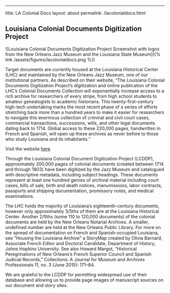 ---
title: LA Colonial Docs
layout: about
permalink: /lacolonialdocs.html

## Louisiana Colonial Documents Digitization Project

![Louisiana Colonial Documents Digitization Project Screenshot with logos from the New Orleans Jazz Museum and the Louisiana State Museum]({% link /assets/figures/lacolonialdocs.png %})

Target documents are currently housed at the Louisiana Historical Center (LHC) and maintained by the New Orleans Jazz Museum, one of our institutional partners. As described on their website, “The Louisiana Colonial Documents Digitization Project’s digitization and online publication of the LHC’s Colonial Documents Collection will exponentially increase access to a rich archive for researchers of every stripe, from high school students to amateur genealogists to academic historians. This twenty-first-century high-tech undertaking marks the most recent phase of a series of efforts stretching back more than a hundred years to make it easier for researchers to navigate this enormous collection of criminal and civil court cases, commercial transactions, successions, wills, and other legal documents dating back to 1714. Global access to these 220,000 pages, handwritten in French and Spanish, will open up these archives as never before to those who study Louisiana and its inhabitants.”

Visit the website [here](http://lacolonialdocs.org)

Through the Louisiana Colonial Document Digitization Project (LCDDP), approximately 200,000 pages of colonial documents (created between 1714 and through 1803) have been digitized by the Jazz Museum and catalogued with descriptive metadata, including subject headings. These documents represent at least one hundred genres of archival material including court cases, bills of sale, birth and death notices, manumissions, labor contracts, passports and shipping documentation, promissory notes, and medical examinations.

The LHC holds the majority of Louisiana’s eighteenth-century documents, however only approximately 3/5ths of them are at the Louisiana Historical Center. Another 2/5ths (some 110 to 120,000 documents) of the colonial documents are held by the New Orleans Notarial Archives. A smaller, undefined number are held at the New Orleans Public Library. For more on the spread of documentation on French and Spanish-occupied Louisiana, see "Housing the Louisiana Archive" a StoryMap created by Olivia Barnard, Associate French Editor and Doctoral Candidate, Department of History, Johns Hopkins University. See also Howard Margot, “Historical Peregrinations of New Orleans’s French Superior Council and Spanish Judicial Records,” Collections: A Journal for Museum and Archives Professionals 11, no. 3 (June 2015): 171–84.

We are grateful to the LCDDP for permitting widespread use of their database and allowing us to provide page images of manuscript sources on our document and story sites.
